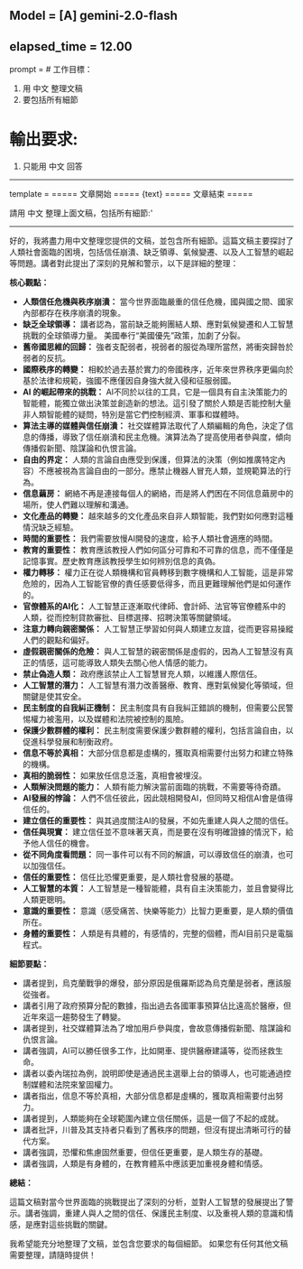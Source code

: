 Model = [A] gemini-2.0-flash
---

elapsed_time = 12.00
---

prompt = # 工作目標：
1. 用 中文 整理文稿
2. 要包括所有細節
# 輸出要求:
1. 只能用 中文 回答

---

template = 
===== 文章開始 =====
{text}
===== 文章結束 =====

請用 中文 整理上面文稿，包括所有細節:'

---

好的，我將盡力用中文整理您提供的文稿，並包含所有細節。這篇文稿主要探討了人類社會面臨的困境，包括信任崩潰、缺乏領導、氣候變遷、以及人工智慧的崛起等問題。講者對此提出了深刻的見解和警示，以下是詳細的整理：

**核心觀點：**

*   **人類信任危機與秩序崩潰：** 當今世界面臨嚴重的信任危機，國與國之間、國家內部都存在秩序崩潰的現象。
*   **缺乏全球領導：** 講者認為，當前缺乏能夠團結人類、應對氣候變遷和人工智慧挑戰的全球領導力量。 美國奉行“美國優先”政策，加劇了分裂。
*   **舊帝國思維的回歸：** 強者支配弱者，視弱者的服從為理所當然，將衝突歸咎於弱者的反抗。
*   **國際秩序的轉變：** 相較於過去基於實力的帝國秩序，近年來世界秩序更偏向於基於法律和規範，強國不應僅因自身強大就入侵和征服弱國。
*   **AI 的崛起帶來的挑戰：** AI不同於以往的工具，它是一個具有自主決策能力的智能體，能獨立做出決策並創造新的想法。這引發了關於人類是否能控制大量非人類智能體的疑問，特別是當它們控制經濟、軍事和媒體時。
*   **算法主導的媒體與信任崩潰：** 社交媒體算法取代了人類編輯的角色，決定了信息的傳播，導致了信任崩潰和民主危機。演算法為了提高使用者參與度，傾向傳播假新聞、陰謀論和仇恨言論。
*   **自由的界定：** 人類的言論自由應受到保護，但算法的決策（例如推廣特定內容）不應被視為言論自由的一部分。應禁止機器人冒充人類，並規範算法的行為。
*   **信息繭房：** 網絡不再是連接每個人的網絡，而是將人們困在不同信息繭房中的場所，使人們難以理解和溝通。
*   **文化產品的轉變：** 越來越多的文化產品來自非人類智能，我們對如何應對這種情況缺乏經驗。
*   **時間的重要性：** 我們需要放慢AI開發的速度，給予人類社會適應的時間。
*   **教育的重要性：** 教育應該教授人們如何區分可靠和不可靠的信息，而不僅僅是記憶事實。歷史教育應該教授學生如何辨別信息的真偽。
*   **權力轉移：** 權力正在從人類機構和官員轉移到數字機構和人工智能，這是非常危險的，因為人工智能官僚的責任感要低得多，而且更難理解他們是如何運作的。
*   **官僚體系的AI化：** 人工智慧正逐漸取代律師、會計師、法官等官僚體系中的人類，從而控制貸款審批、目標選擇、招聘決策等關鍵領域。
*   **注意力轉向親密關係：** 人工智慧正學習如何與人類建立友誼，從而更容易操縱人們的觀點和偏好。
*   **虛假親密關係的危險：** 與人工智慧的親密關係是虛假的，因為人工智慧沒有真正的情感，這可能導致人類失去關心他人情感的能力。
*   **禁止偽造人類：** 政府應該禁止人工智慧冒充人類，以維護人際信任。
*   **人工智慧的潛力：** 人工智慧有潛力改善醫療、教育、應對氣候變化等領域，但關鍵是使其安全。
*   **民主制度的自我糾正機制：** 民主制度具有自我糾正錯誤的機制，但需要公民警惕權力被濫用，以及媒體和法院被控制的風險。
*   **保護少數群體的權利：** 民主制度需要保護少數群體的權利，包括言論自由，以促進科學發展和制衡政府。
*   **信息不等於真相：** 大部分信息都是虛構的，獲取真相需要付出努力和建立特殊的機構。
*   **真相的脆弱性：** 如果放任信息泛濫，真相會被埋沒。
*   **人類解決問題的能力：** 人類有能力解決當前面臨的挑戰，不需要等待奇蹟。
*   **AI發展的悖論：** 人們不信任彼此，因此競相開發AI，但同時又相信AI會是值得信任的。
*   **建立信任的重要性：** 與其過度關注AI的發展，不如先重建人與人之間的信任。
*   **信任與現實：** 建立信任並不意味著天真，而是要在沒有明確證據的情況下，給予他人信任的機會。
*   **從不同角度看問題：** 同一事件可以有不同的解讀，可以導致信任的崩潰，也可以加強信任。
*   **信任的重要性：** 信任比恐懼更重要，是人類社會發展的基礎。
*   **人工智慧的本質：** 人工智慧是一種智能體，具有自主決策能力，並且會變得比人類更聰明。
*   **意識的重要性：** 意識（感受痛苦、快樂等能力）比智力更重要，是人類的價值所在。
*   **身體的重要性：** 人類是有具體的，有感情的，完整的個體，而AI目前只是電腦程式。

**細節要點：**

*   講者提到，烏克蘭戰爭的爆發，部分原因是俄羅斯認為烏克蘭是弱者，應該服從強者。
*   講者引用了政府預算分配的數據，指出過去各國軍事預算佔比遠高於醫療，但近年來這一趨勢發生了轉變。
*   講者提到，社交媒體算法為了增加用戶參與度，會故意傳播假新聞、陰謀論和仇恨言論。
*   講者強調，AI可以勝任很多工作，比如開車、提供醫療建議等，從而拯救生命。
*   講者以委內瑞拉為例，說明即使是通過民主選舉上台的領導人，也可能通過控制媒體和法院來鞏固權力。
*   講者指出，信息不等於真相，大部分信息都是虛構的，獲取真相需要付出努力。
*   講者提到，人類能夠在全球範圍內建立信任關係，這是一個了不起的成就。
*   講者批評，川普及其支持者只看到了舊秩序的問題，但沒有提出清晰可行的替代方案。
*   講者強調，恐懼和焦慮固然重要，但信任更重要，是人類生存的基礎。
*   講者強調，人類是有身體的，在教育體系中應該更加重視身體和情感。

**總結：**

這篇文稿對當今世界面臨的挑戰提出了深刻的分析，並對人工智慧的發展提出了警示。講者強調，重建人與人之間的信任、保護民主制度、以及重視人類的意識和情感，是應對這些挑戰的關鍵。

我希望能充分地整理了文稿，並包含您要求的每個細節。 如果您有任何其他文稿需要整理，請隨時提供！